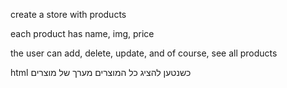 create a store with products

each product has name, img, price

the user can add, delete, update, and of course, see all products

html כשנטען להציג כל המוצרים
מערך של מוצרים